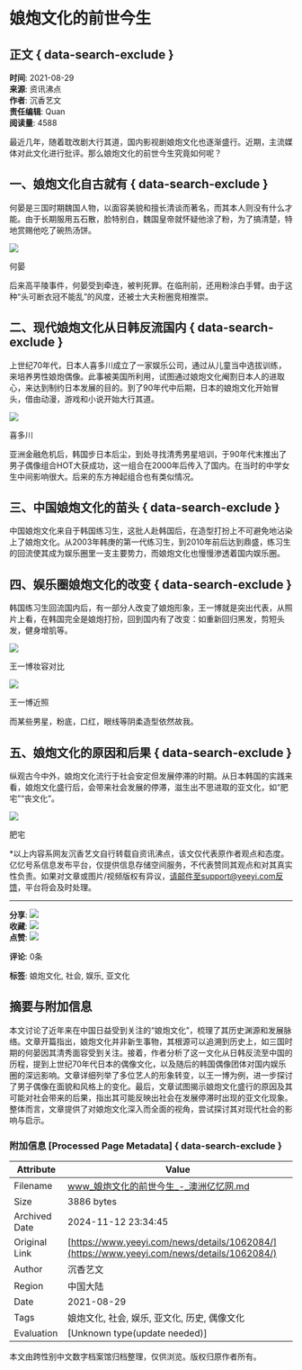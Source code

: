 # 娘炮文化的前世今生

## 正文 { data-search-exclude }


**时间**: 2021-08-29  
**来源**: 资讯沸点  
**作者**: 沉香艺文  
**责任编辑**: Quan  
**阅读量**: 4588  

最近几年，随着耽改剧大行其道，国内影视剧娘炮文化也逐渐盛行。近期，主流媒体对此文化进行批评。那么娘炮文化的前世今生究竟如何呢？

## 一、娘炮文化自古就有 { data-search-exclude }

何晏是三国时期魏国人物，以面容美貌和擅长清谈而著名，而其本人则没有什么才能。由于长期服用五石散，脸特别白，魏国皇帝就怀疑他涂了粉，为了搞清楚，特地赏赐他吃了碗热汤饼。

![](https://assets.zhayieye.com/news/data/article/2021_08_30/6828000cdabea497773aa99c4e27a9f0.jpg?x-oss-process=image/resize,w_650,m_lfit)

何晏

后来高平陵事件，何晏受到牵连，被判死罪。在临刑前，还用粉涂白手臂。由于这种“头可断衣冠不能乱”的风度，还被士大夫粉圈竞相推崇。

## 二、现代娘炮文化从日韩反流国内 { data-search-exclude }

上世纪70年代，日本人喜多川成立了一家娱乐公司，通过从儿童当中选拔训练，来培养男性娘炮偶像。此事被美国所利用，试图通过娘炮文化阉割日本人的进取心，来达到制约日本发展的目的。到了90年代中后期，日本的娘炮文化开始冒头，借由动漫，游戏和小说开始大行其道。

![](https://assets.zhayieye.com/news/data/article/2021_08_30/9ce27c6aaa03356878e771a3b7359269.jpg?x-oss-process=image/resize,w_650,m_lfit)

喜多川

亚洲金融危机后，韩国步日本后尘，到处寻找清秀男星培训，于90年代末推出了男子偶像组合HOT大获成功，这一组合在2000年后传入了国内。在当时的中学女生中间影响很大。后来的东方神起组合也有类似情况。

## 三、中国娘炮文化的苗头 { data-search-exclude }

中国娘炮文化来自于韩国练习生，这批人赴韩国后，在造型打扮上不可避免地沾染上了娘炮文化。从2003年韩庚的第一代练习生，到2010年前后达到鼎盛，练习生的回流使其成为娱乐圈里一支主要势力，而娘炮文化也慢慢渗透着国内娱乐圈。

## 四、娱乐圈娘炮文化的改变 { data-search-exclude }

韩国练习生回流国内后，有一部分人改变了娘炮形象，王一博就是突出代表，从照片上看，在韩国完全是娘炮打扮，回到国内有了改变：如重新回归黑发，剪短头发，健身增肌等。

![](https://assets.zhayieye.com/news/data/article/2021_08_30/6a092811adbe1e2fbaebb47f64ce234b.jpg?x-oss-process=image/resize,w_650,m_lfit)

王一博妆容对比

![](https://assets.zhayieye.com/news/data/article/2021_08_30/cb25e49bdafc597db6576a8367bad06a.jpg?x-oss-process=image/resize,w_650,m_lfit)

王一博近照

而某些男星，粉底，口红，眼线等阴柔造型依然故我。

## 五、娘炮文化的原因和后果 { data-search-exclude }

纵观古今中外，娘炮文化流行于社会安定但发展停滞的时期。从日本韩国的实践来看，娘炮文化盛行后，会带来社会发展的停滞，滋生出不思进取的亚文化，如“肥宅”“丧文化”。

![](https://assets.zhayieye.com/news/data/article/2021_08_30/4bf26b3ba623824be5fb8c22330a420d.jpg?x-oss-process=image/resize,w_650,m_lfit)

肥宅

\*以上内容系网友沉香艺文自行转载自资讯沸点，该文仅代表原作者观点和态度。亿忆号系信息发布平台，仅提供信息存储空间服务，不代表赞同其观点和对其真实性负责。如果对文章或图片/视频版权有异议，请邮件至support@yeeyi.com反馈，平台将会及时处理。

---

**分享**: ![](https://www.yeeyi.com/ads/img/share_wechat.png)  
**收藏**: ![](https://www.yeeyi.com/ads/img/collection.png)  
**点赞**: ![](https://www.yeeyi.com/ads/img/like.png)

**评论**: 0条

**标签**: 娘炮文化, 社会, 娱乐, 亚文化


## 摘要与附加信息

<!-- tcd_abstract -->
本文讨论了近年来在中国日益受到关注的“娘炮文化”，梳理了其历史渊源和发展脉络。文章开篇指出，娘炮文化并非新生事物，其根源可以追溯到历史上，如三国时期的何晏因其清秀面容受到关注。接着，作者分析了这一文化从日韩反流至中国的历程，提到上世纪70年代日本的偶像文化，以及随后的韩国偶像团体对国内娱乐圈的深远影响。文章详细列举了多位艺人的形象转变，以王一博为例，进一步探讨了男子偶像在面貌和风格上的变化。最后，文章试图揭示娘炮文化盛行的原因及其可能对社会带来的后果，指出其可能反映出社会在发展停滞时出现的亚文化现象。整体而言，文章提供了对娘炮文化深入而全面的视角，尝试探讨其对现代社会的影响与启示。
<!-- tcd_abstract_end -->

### 附加信息 [Processed Page Metadata] { data-search-exclude }

| Attribute       | Value                                  |
|-----------------|----------------------------------------|
| Filename        | www_娘炮文化的前世今生_-_澳洲亿忆网.md                             |
| Size            | 3886 bytes                           |
| Archived Date   | 2024-11-12 23:34:45                             |
| Original Link   | [https://www.yeeyi.com/news/details/1062084/](https://www.yeeyi.com/news/details/1062084/)                       |
| Author          | 沉香艺文                               |
| Region          | 中国大陆                               |
| Date            | 2021-08-29                                 |
| Tags            | 娘炮文化, 社会, 娱乐, 亚文化, 历史, 偶像文化                                 |
| Evaluation            | [Unknown type(update needed)]                                 |
<!-- tcd_table_end -->

本文由跨性别中文数字档案馆归档整理，仅供浏览。版权归原作者所有。
